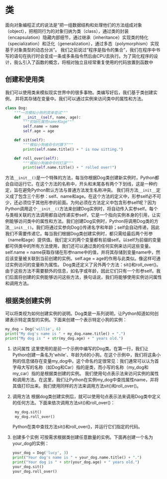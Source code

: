# 类

面向对象编程正式的说法是“把一组数据结构和处理他们的方法组成对象（object），把相同行为的对象归纳为类（class），通过类的封装（encapsulation）隐藏内部细节，通过继承（inheritance）实现类的特化（specialization）和泛化（generalization），通过多态（polymorphism）实现基于对象类型的动态分派”。
我们之前说过“程序是指令的集合”，我们在程序中书写的语句在执行时会变成一条或多条指令然后由CPU去执行。为了简化程序的设计，我么引入了函数的概念，将相对独立且经常重复使用的代码放置到函数中

## 创建和使用类

我们可以使用类来模拟现实世界中的很多事物。类编写好后，我们基于类创建实例， 并将其存储在变量中。我们可以通过实例来访问类中的属性和方法。

```python
class Dog:
    """一次模拟小狗的简单尝试"""
    def __init__(self, name, age):
        """初始化属性name和age"""
        self.name = name
        self.age = age

    def sit(self):
        """模拟小狗被命令时蹲下"""
        print(self.name.title() + " is now sitting.")

    def roll_over(self):
        """模拟小狗被命令时打滚"""
        print(self.name.title() + " rolled over!")
```

 方法`__init__()`是一个特殊的方法，每当你根据Dog类创建新实例时，Python都会自动运行它。在这个方法的名称中，开头和末尾各有两个下划线，这是一种约定，旨在避免Python默认方法与普通方法发生名称冲突。
   我们将方法`__init__`定义成了包含三个形参：self、name和age。在这个方法的定义中，形参self必不可少，还必须位于其他形参的前面。为何必须在方法定义中包含形参self呢？因为Python调用这个`__init__()`方法来创建Dog实例时，将自动传入实参self。每个与类相关联的方法调用都自动传递实参self，它是一个指向实例本身的引用，让实例能够访问类中的属性和方法。我们创建Dog实例时，Python将调用Dog类的方法`__init__()`。我们将通过实参向Dog()传递名字和年龄；self会自动传递，因此我们不需要传递它。每当我们根据Dog类创建实例时，都只需给最后两个形参（name和age）提供值。我们定义的两个变量都有前缀self。以self为前缀的变量都可供类中的所有方法使用，我们还可以通过类的任何实例来访问这些变量。self.name = name获取存储在形参name中的值，并将其存储到变量name中，然后该变量被关联到当前创建的实例。self.age = age的作用与此类似。像这样可通过实例访问的变量称为属性。
   Dog类还定义了另外两个方法：sit()和roll_over()。由于这些方法不需要额外的信息，如名字或年龄，因此它们只有一个形参self。我们后面将创建的实例能够访问这些方法，换句话说，我们将能够使用实例访问属性和调用方法。

## 根据类创建实例

可以将类视为如何创建实例的说明。Dog类是一系列说明，让Python知道如何创建表示特定类型的实例。下面来创建一个表示特定小狗的实例：

```python
my_dog = Dog('willie', 6)
print("My dog's name is " + my_dog.name.title() + ".")
print("My dog is " + str(my_dog.age) + " years old.")

```

1. 访问属性
这里使用的是前一个示例中编写的Dog类。在第一行，我们让Python创建一条名为'while'、年龄为6的小狗。在这个示例中，我们将这条小狗的信息储存在变量my_dog中。这个命名约定很常见：我们通常可以认为首字母大写的名称（如Dog和Car）指的是类，而小写的名称（my_dog和my_car）指的是根据类创建的实例。
我们使用句点表示法来访问实例的属性和调用方法。在这里，我们让Python在实例my_dog中查找属性name，并将其值打印出来。我们使用同样的方法来调用方法sit()和roll_over()。
2. 调用方法
   根据dog类创建实例后，就可以使用句点表示法来调用Dog类中定义的任何方法。下面来依次调用方法sit()和roll_over()：

   ```python
    my_dog.sit()
    my_dog.roll_over()
   ```

    Python在类中查找方法sit()和roll_over()，并运行它们指定的代码。
3. 创建多个实例
    可按需求根据类创建任意数量的实例。下面再创建一个名为your_dog的实例：

    ```python
    your_dog = Dog('lucy', 3)
    print("Your dog's name is " + your_dog.name.title() + ".")
    print("Your dog is " + str(your_dog.age) + " years old.")
    your_dog.sit()
    your_dog.roll_over()
    ```
